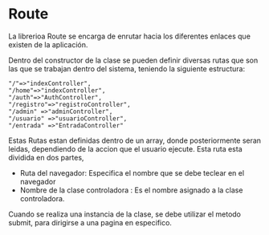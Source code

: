 # Route
La librerioa Route se encarga de enrutar hacia los diferentes enlaces que existen de la aplicación. 

Dentro del constructor de la clase se pueden definir diversas rutas que son las que se trabajan dentro del sistema, teniendo la siguiente estructura:
    
    "/"=>"indexController",
    "/home"=>"indexController",
    "/auth"=>"AuthController",
    "/registro"=>"registroController",
    "/admin" =>"adminController",
    "/usuario" =>"usuarioController",
    "/entrada" =>"EntradaController"

Estas Rutas estan definidas dentro de un array, donde posteriormente seran leidas, dependiendo de la accion que el usuario ejecute. Esta ruta esta dividida en dos partes, 

* Ruta del navegador: Especifica el nombre que se debe teclear en el navegador
* Nombre de la clase controladora : Es el nombre asignado a la clase controladora.

Cuando se realiza una instancia de la clase, se debe utilizar el metodo submit, para dirigirse a una pagina en especifico.